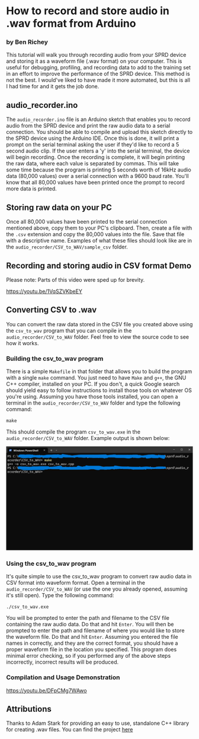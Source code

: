 # How to record and store audio in .wav format from Arduino
### by Ben Richey

This tutorial will walk you through recording audio from your SPRD device and
storing it as a waveform file (.wav format) on your computer. This is useful for
debugging, profiling, and recording data to add to the training set in an effort
to improve the performance of the SPRD device. This method is not the best. I
would've liked to have made it more automated, but this is all I had time for
and it gets the job done.

## audio_recorder.ino

The `audio_recorder.ino` file is an Arduino sketch that enables you to record
audio from the SPRD device and print the raw audio data to a serial connection.
You should be able to compile and upload this sketch directly to the SPRD
device using the Arduino IDE. Once this is done, it will print a prompt on the
serial terminal asking the user if they'd like to record a 5 second audio clip.
If the user enters a 'y' into the serial terminal, the device will begin
recording. Once the recording is complete, it will begin printing the raw data,
where each value is separated by commas. This will take some time because the
program is printing 5 seconds worth of 16kHz audio data (80,000 values) over a
serial connection with a 9600 baud rate. You'll know that all 80,000 values have
been printed once the prompt to record more data is printed.

## Storing raw data on your PC

Once all 80,000 values have been printed to the serial connection mentioned
above, copy them to your PC's clipboard. Then, create a file with the `.csv`
extension and copy the 80,000 values into the file. Save that file with a
descriptive name. Examples of what these files should look like are in the
`audio_recorder/CSV_to_WAV/sample_csv` folder.

## Recording and storing audio in CSV format Demo
Please note: Parts of this video were sped up for brevity.

https://youtu.be/1VqSZVKbeEY

## Converting CSV to .wav

You can convert the raw data stored in the CSV file you created above using the
`csv_to_wav` program that you can compile in the `audio_recorder/CSV_to_WAV`
folder. Feel free to view the source code to see how it works.

### Building the csv_to_wav program

There is a simple `Makefile` in that folder that allows you to build the program
with a single `make` command. You just need to have `Make` and `g++`, the GNU
C++ compiler, installed on your PC. If you don't, a quick Google search should
yield easy to follow instructions to install those tools on whatever OS you're
using. Assuming you have those tools installed, you can open a terminal in the
`audio_recorder/CSV_to_WAV` folder and type the following command:
```
make
```
This should compile the program `csv_to_wav.exe` in the
`audio_recorder/CSV_to_WAV` folder. Example output is shown below:

![Compilation Picture](./media/compilation.png)

### Using the csv_to_wav program

It's quite simple to use the csv_to_wav program to convert raw audio data in
CSV format into waveform format. Open a terminal in the
`audio_recorder/CSV_to_WAV` (or use the one you already opened, assuming it's
still open). Type the following command:
```
./csv_to_wav.exe
```
You will be prompted to enter the path and filename to the CSV file containing
the raw audio data. Do that and hit `Enter`. You will then be prompted to enter
the path and filename of where you would like to store the waveform file. Do
that and hit `Enter`. Assuming you entered the file names in correctly, and
they are the correct format, you should have a proper waveform file in the
location you specified. This program does minimal error checking, so if you
performed any of the above steps incorrectly, incorrect results will be
produced.

### Compilation and Usage Demonstration

https://youtu.be/DFpCMg7WAwo

## Attributions

Thanks to Adam Stark for providing an easy to use, standalone C++
library for creating .wav files. You can find the project [here](https://github.com/adamstark/AudioFile)

